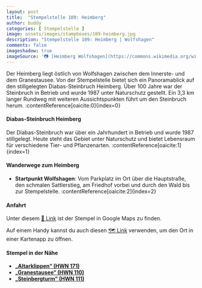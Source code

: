 ```yaml
---
layout: post
title:  "Stempelstelle 109: Heimberg"
author: buddy
categories: [ Stempelstelle ]
image: assets/images/stampboxes/109-heimberg.jpg
description: "Stempelstelle 109: Heimberg | Wolfshagen"
comments: false
imageshadow: true
imageSource: '📷 [Heimberg Wolfshagen](https://commons.wikimedia.org/wiki/File:Heimberg_Wolfshagen.jpg) von <a href="//commons.wikimedia.org/w/index.php?title=User:Jsteinbeisser&amp;action=edit&amp;redlink=1" class="new" title="User:Jsteinbeisser (page does not exist)">Jsteinbeisser</a> unter Lizenz [CC BY-SA 4.0](https://creativecommons.org/licenses/by-sa/4.0)'
---
```


Der Heimberg liegt östlich von Wolfshagen zwischen dem Innerste- und dem Granestausee. Von der Stempelstelle bietet sich ein Panoramablick auf den stillgelegten Diabas-Steinbruch Heimberg. Über 100 Jahre war der Steinbruch in Betrieb und wurde 1987 unter Naturschutz gestellt. Ein 3,3 km langer Rundweg mit weiteren Aussichtspunkten führt um den Steinbruch herum. :contentReference[oaicite:0]{index=0}

#### Diabas-Steinbruch Heimberg

Der Diabas-Steinbruch war über ein Jahrhundert in Betrieb und wurde 1987 stillgelegt. Heute steht das Gebiet unter Naturschutz und bietet Lebensraum für verschiedene Tier- und Pflanzenarten. :contentReference[oaicite:1]{index=1}

#### Wanderwege zum Heimberg

- **Startpunkt Wolfshagen**: Vom Parkplatz im Ort über die Hauptstraße, den schmalen Sattlerstieg, am Friedhof vorbei und durch den Wald bis zur Stempelstelle. :contentReference[oaicite:2]{index=2}

#### Anfahrt

Unter diesem [📍 Link](https://www.google.com/maps/dir/?api=1&origin=&destination=51.912806%2C%2010.330167) ist der Stempel in Google Maps zu finden.

<div class="android-only">
  Auf einem Handy kannst du auch diesen 
  <a href="geo:51.912806,10.330167">🗺️ Link</a> 
  verwenden, um den Ort in einer Kartenapp zu öffnen.
  <p></p>
</div>

#### Stempel in der Nähe

- [**„Altarklippen“ (HWN 171)**](/stempelstelle-171-altarklippen)
- [**„Granestausee“ (HWN 110)**](/stempelstelle-110-granestausee)
- [**„Steinbergturm“ (HWN 111)**](/stempelstelle-111-steinbergturm)
